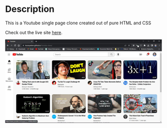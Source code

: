 # Description

This is a Youtube single page clone created out of pure HTML and CSS

Check out the live site [here](https://karanyadavv.github.io/Youtube-clone/).

![Screen grab of the project](./Screen-grab.JPG)



